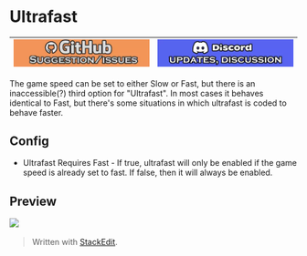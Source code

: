 
# Ultrafast

| [![github issues/request link](https://raw.githubusercontent.com/DestroyedClone/PoseHelper/master/PoseHelper/github_link.webp)](https://github.com/DestroyedClone/AtOUltrafast) | [![discord invite](https://raw.githubusercontent.com/DestroyedClone/PoseHelper/master/PoseHelper/discord_link.webp)](https://discord.gg/DpHu3qXMHK) |
|--|--|

The game speed can be set to either Slow or Fast, but there is an inaccessible(?) third option for "Ultrafast". In most cases it behaves identical to Fast, but there's some situations in which ultrafast is coded to behave faster.

## Config
* Ultrafast Requires Fast - If true, ultrafast will only be enabled if the game speed is already set to fast. If false, then it will always be enabled.

## Preview
[![](https://img.youtube.com/vi/Sph2XiSbkAM/0.jpg)](https://www.youtube.com/watch?v=Sph2XiSbkAM "Comparison Video and Preview")

> Written with [StackEdit](https://stackedit.io/).